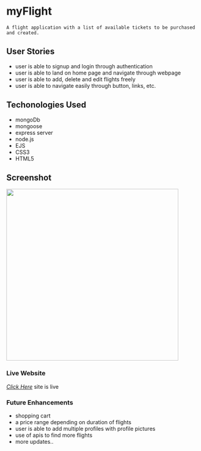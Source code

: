 # myFlight

    A flight application with a list of available tickets to be purchased and created.

## User Stories
- user is able to signup and login through authentication 
- user is able to land on home page and navigate through webpage
- user is able to add, delete and edit flights freely
- user is able to navigate easily through button, links, etc. 

## Techonologies Used
- mongoDb
- mongoose
- express server
- node.js
- EJS
- CSS3
- HTML5

## Screenshot
<img width="450" alt="" src="">

### Live Website
[*Click Here*](#) site is live

### Future Enhancements
- shopping cart
- a price range depending on duration of flights
- user is able to add multiple profiles with profile pictures
- use of apis to find more flights
- more updates..